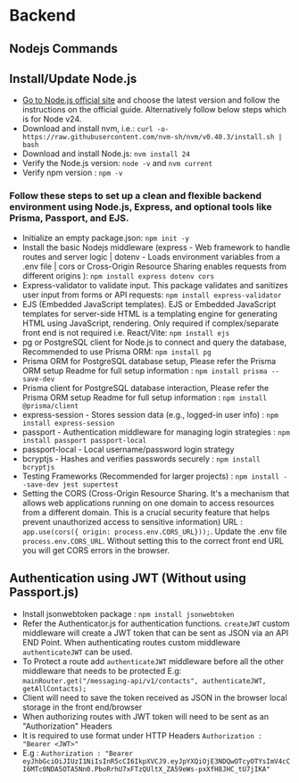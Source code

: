 # Backend

## Nodejs Commands

## Install/Update Node.js

- [Go to Node.js official site](https://nodejs.org/en/download/current) and choose the latest version and follow the instructions on the official guide. Alternatively follow below steps which is for Node v24.
- Download and install nvm, i.e.: `curl -o- https://raw.githubusercontent.com/nvm-sh/nvm/v0.40.3/install.sh | bash`
- Download and install Node.js: `nvm install 24`
- Verify the Node.js version: `node -v` and `nvm current`
- Verify npm version : `npm -v`

### Follow these steps to set up a clean and flexible backend environment using Node.js, Express, and optional tools like Prisma, Passport, and EJS.

- Initialize an empty package.json: `npm init -y`
- Install the basic Nodejs middleware (express - Web framework to handle routes and server logic | dotenv - Loads environment variables from a .env file | cors or Cross-Origin Resource Sharing enables requests from different origins ): `npm install express dotenv cors`
- Express-validator to validate input. This package validates and sanitizes user input from forms or API requests: `npm install express-validator`
- EJS (Embedded JavaScript templates). EJS or Embedded JavaScript templates for server-side HTML is a templating engine for generating HTML using JavaScript, rendering. Only required if complex/separate front end is not required i.e. React/Vite: `npm install ejs`
- pg or PostgreSQL client for Node.js to connect and query the database, Recommended to use Prisma ORM: `npm install pg`
- Prisma ORM for PostgreSQL database setup, Please refer the Prisma ORM setup Readme for full setup information : `npm install prisma --save-dev`
- Prisma client for PostgreSQL database interaction, Please refer the Prisma ORM setup Readme for full setup information : `npm install @prisma/client`
- express-session - Stores session data (e.g., logged-in user info) : `npm install express-session`
- passport - Authentication middleware for managing login strategies : `npm install passport passport-local`
- passport-local - Local username/password login strategy
- bcryptjs - Hashes and verifies passwords securely : `npm install bcryptjs`
- Testing Frameworks (Recommended for larger projects) :
  `npm install --save-dev jest supertest`
- Setting the CORS (Cross-Origin Resource Sharing. It's a mechanism that allows web applications running on one domain to access resources from a different domain. This is a crucial security feature that helps prevent unauthorized access to sensitive information) URL : `app.use(cors({ origin: process.env.CORS_URL}));`. Update the .env file `process.env.CORS_URL`. Without setting this to the correct front end URL you will get CORS errors in the browser.

## Authentication using JWT (Without using Passport.js)

- Install jsonwebtoken package : `npm install jsonwebtoken`
- Refer the Authenticator.js for authentication functions. `createJWT` custom middleware will create a JWT token that can be sent as JSON via an API END Point. When authenticating routes custom middleware `authenticateJWT` can be used.
- To Protect a route add `authenticateJWT` middleware before all the other middleware that needs to be protected E.g: `mainRouter.get("/messaging-api/v1/contacts", authenticateJWT, getAllContacts);`
- Client will need to save the token received as JSON in the browser local storage in the front end/browser
- When authorizing routes with JWT token will need to be sent as an "Authorization" Headers
- It is required to use format under HTTP Headers `Authorization : "Bearer <JWT>"`
- E.g : `Authorization : "Bearer eyJhbGciOiJIUzI1NiIsInR5cCI6IkpXVCJ9.eyJpYXQiOjE3NDQwOTcyOTYsImV4cCI6MTc0NDA5OTA5Nn0.PboRrhU7xFTzQUltX_ZA59eWs-pxXfH8JHC_tU7jIKA"`
